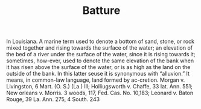 ---
title: Batture
letter: B
permalink: "/definitions/batture.html"
body: In Louisiana. A marine term used to denote a bottom of sand, stone, or rock
  mixed together and rising towards the surface of the water; an elevation of the
  bed of a river under the surface of the water, since it is rising towards it; sometimes,
  how-ever, used to denote the same elevation of the bank when it has risen above
  the surface of the water, or is as high as the land on the outside of the bank.
  In this latter seuse it is synonymous with “alluvion.” It means, in common-law language,
  land formed by ac-cretion. Morgan v. Livingston, 6 Mart. (O. S.) (La.) Ill; Holliugsworth
  v. Chaffe, 33 Iat. Ann. 551; New orleans v. Morris. 3 woods, 117, Fed. Cas. No.
  10,183; Leonard v. Baton Rouge, 39 La. Ann. 275, 4 South. 243
published_at: '2018-07-07'
layout: post
---